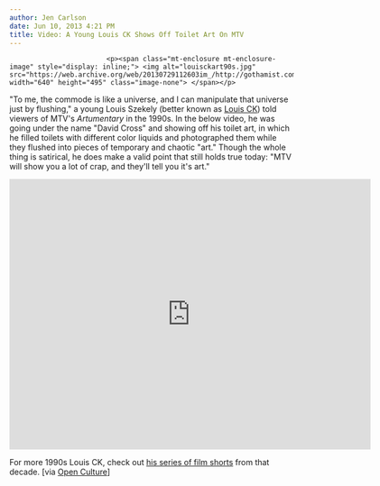 ```yaml
---
author: Jen Carlson
date: Jun 10, 2013 4:21 PM
title: Video: A Young Louis CK Shows Off Toilet Art On MTV
---
```



                            
                            
                            
                            <p><span class="mt-enclosure mt-enclosure-image" style="display: inline;"> <img alt="louisckart90s.jpg" src="https://web.archive.org/web/20130729112603im_/http://gothamist.com/attachments/arts_jen/louisckart90s.jpg" width="640" height="495" class="image-none"> </span></p>

<p>&quot;To me, the commode is like a universe, and I can manipulate that universe just by flushing,&quot; a young Louis Szekely (better known as <a href="https://web.archive.org/web/20130729112603/http://gothamist.com/tags/louisck">Louis CK</a>) told viewers of MTV&apos;s <em>Artumentary</em> in the 1990s. In the below video, he was going under the name &quot;David Cross&quot; and showing off his toilet art, in which he filled toilets with different color liquids and photographed them while they flushed into pieces of temporary and chaotic &quot;art.&quot; Though the whole thing is satirical, he does make a valid point that still holds true today: &quot;MTV will show you a lot of crap, and they&apos;ll tell you it&apos;s art.&quot;</p>

<p><iframe width="640" height="480" src="https://web.archive.org/web/20130729112603if_/http://www.youtube.com/embed/4hhCX1dWzhk" frameborder="0" allowfullscreen></iframe></p>

<p>For more 1990s Louis CK, check out <a href="https://web.archive.org/web/20130729112603/http://gothamist.com/2013/04/19/videos_louis_cks_short_films_from_t.php">his series of film shorts</a> from that decade. [via <a href="https://web.archive.org/web/20130729112603/http://www.openculture.com/2013/06/louis_ck_ridicules_avant-garde_art_on_1990s_tv_show.html">Open Culture</a>]</p>
                            
                            
                            